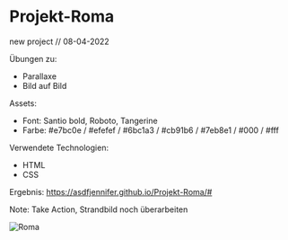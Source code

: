# Projekt-Roma

new project // 08-04-2022


Übungen zu:
- Parallaxe
- Bild auf Bild

Assets:
- Font: Santio bold, Roboto, Tangerine
- Farbe: #e7bc0e  / #efefef / #6bc1a3 / #cb91b6 / #7eb8e1 / #000 / #fff

Verwendete Technologien:

- HTML
- CSS


Ergebnis: https://asdfjennifer.github.io/Projekt-Roma/#

Note: Take Action, Strandbild noch überarbeiten

![Roma](https://user-images.githubusercontent.com/98667941/182257941-d86c3dcd-c6e0-492c-83f4-9ea0fadd8095.png)
